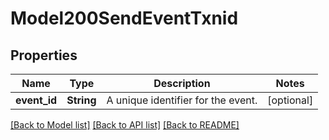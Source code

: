 # Model200SendEventTxnid

## Properties

Name | Type | Description | Notes
------------ | ------------- | ------------- | -------------
**event_id** | **String** | A unique identifier for the event. | [optional] 

[[Back to Model list]](../README.md#documentation-for-models) [[Back to API list]](../README.md#documentation-for-api-endpoints) [[Back to README]](../README.md)


